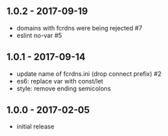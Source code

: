 
## 1.0.2 - 2017-09-19

- domains with fcrdns were being rejected #7
- eslint no-var #5

## 1.0.1 - 2017-09-14

- update name of fcrdns.ini (drop connect prefix) #2
- es6: replace var with const/let
- style: remove ending semicolons

## 1.0.0 - 2017-02-05

- initial release
